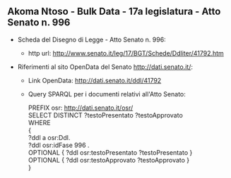 ## Akoma Ntoso - Bulk Data - 17a legislatura - Atto Senato n. 996 ##

* Scheda del Disegno di Legge - Atto Senato n. 996:
	* http url: http://www.senato.it/leg/17/BGT/Schede/Ddliter/41792.htm

* Riferimenti al sito OpenData del Senato http://dati.senato.it/:
	* Link OpenData: http://dati.senato.it/ddl/41792
	* Query SPARQL per i documenti relativi all'Atto Senato:

        PREFIX osr: <http://dati.senato.it/osr/>  
		SELECT DISTINCT ?testoPresentato ?testoApprovato  
		WHERE  
		{  
		    ?ddl a osr:Ddl.  
		    ?ddl osr:idFase 996 .  
		    OPTIONAL { ?ddl osr:testoPresentato ?testoPresentato }  
		    OPTIONAL { ?ddl osr:testoApprovato ?testoApprovato }  
		}
		
